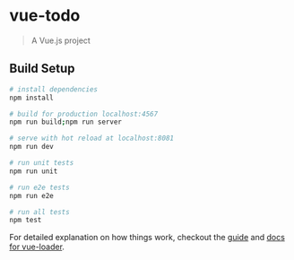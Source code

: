 # vue-todo

> A Vue.js project

## Build Setup

``` bash
# install dependencies
npm install

# build for production localhost:4567
npm run build;npm run server

# serve with hot reload at localhost:8081
npm run dev

# run unit tests
npm run unit

# run e2e tests
npm run e2e

# run all tests
npm test
```

For detailed explanation on how things work, checkout the [guide](http://vuejs-templates.github.io/webpack/) and [docs for vue-loader](http://vuejs.github.io/vue-loader).
